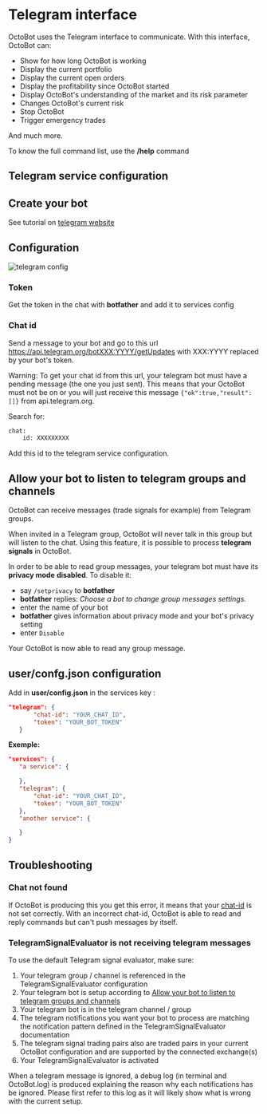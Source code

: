 Telegram interface
==================

OctoBot uses the Telegram interface to communicate. With this interface, OctoBot can:

-   Show for how long OctoBot is working
-   Display the current portfolio
-   Display the current open orders
-   Display the profitability since OctoBot started
-   Display OctoBot's understanding of the market and its risk parameter
-   Changes OctoBot's current risk
-   Stop OctoBot
-   Trigger emergency trades

And much more.

To know the full command list, use the **/help** command

Telegram service configuration
------------------------------

Create your bot
---------------

See tutorial on [telegram
website](https://core.telegram.org/bots#6-botfather)

Configuration
-------------

![telegram config](https://raw.githubusercontent.com/Drakkar-Software/OctoBot/assets/wiki_resources/telegram_config.png)

### Token

Get the token in the chat with **botfather** and add it to services config

### Chat id

Send a message to your bot and go to this url <https://api.telegram.org/botXXX:YYYY/getUpdates> with XXX:YYYY replaced by your bot's token.

Warning: To get your chat id from this url, your telegram bot must have a pending message (the one you just sent). This means that your OctoBot must not be on or you will just receive this message `{"ok":true,"result":[]}` from api.telegram.org.

Search for:

``` bash
chat:
    id: XXXXXXXXX
```

Add this id to the telegram service configuration.

Allow your bot to listen to telegram groups and channels
--------------------------------------------------------

OctoBot can receive messages (trade signals for example) from Telegram groups.

When invited in a Telegram group, OctoBot will never talk in this group but will listen to the chat. Using this feature, it is possible to process **telegram signals** in OctoBot.

In order to be able to read group messages, your telegram bot must have its **privacy mode** **disabled**. To disable it:

-   say `/setprivacy` to **botfather**
-   **botfather** replies: *Choose a bot to change group messages settings.*
-   enter the name of your bot
-   **botfather** gives information about privacy mode and your bot's privacy setting
-   enter `Disable`

Your OctoBot is now able to read any group message.


user/confg.json configuration
-----------------------------

Add in **user/config.json** in the services key :

``` json
"telegram": {
       "chat-id": "YOUR_CHAT_ID",
       "token": "YOUR_BOT_TOKEN"
   }
```

**Exemple:**

``` json
"services": {
   "a service": {

   },
   "telegram": {
       "chat-id": "YOUR_CHAT_ID",
       "token": "YOUR_BOT_TOKEN"
   },
   "another service": {

   }
}
```

Troubleshooting
---------------

### Chat not found

If OctoBot is producing this you get this error, it means that your [chat-id](#chat-id) is not set correctly. With an incorrect chat-id, OctoBot is able to read and reply commands but can't push messages by itself.

### TelegramSignalEvaluator is not receiving telegram messages

To use the default Telegram signal evaluator, make sure:

1.  Your telegram group / channel is referenced in the TelegramSignalEvaluator configuration
2.  Your telegram bot is setup according to [Allow your bot to listen to telegram groups and channels](#allow-your-bot-to-listen-to-telegram-groups-and-channels)
3.  Your telegram bot is in the telegram channel / group
4.  The telegram notifications you want your bot to process are matching the notification pattern defined in the TelegramSignalEvaluator documentation
5.  The telegram signal trading pairs also are traded pairs in your current OctoBot configuration and are supported by the connected exchange(s)
6.  Your TelegramSignalEvaluator is activated

When a telegram message is ignored, a debug log (in terminal and OctoBot.log) is produced explaining the reason why each notifications has be ignored. Please first refer to this log as it will likely show what is wrong with the current setup.
